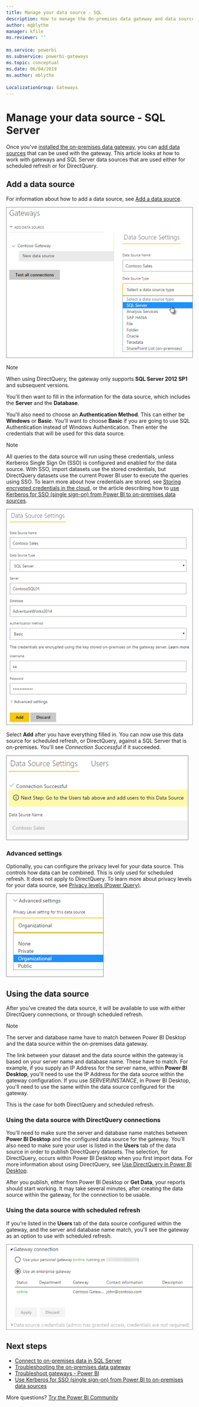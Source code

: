```yaml
---
title: Manage your data source - SQL
description: How to manage the On-premises data gateway and data sources that belong to that gateway.
author: mgblythe
manager: kfile
ms.reviewer: ''

ms.service: powerbi
ms.subservice: powerbi-gateways
ms.topic: conceptual
ms.date: 06/04/2019
ms.author: mblythe

LocalizationGroup: Gateways
---
```

# Manage your data source - SQL Server

Once you've [installed the on-premises data gateway](/data-integration/gateway/service-gateway-install), you can [add data sources](service-gateway-data-sources.md#add-a-data-source) that can be used with the gateway. This article looks at how to work with gateways and SQL Server data sources that are used either for scheduled refresh or for DirectQuery.

## Add a data source

For information about how to add a data source, see [Add a data source](service-gateway-data-sources.md#add-a-data-source).

![Select the SQL Server data source](media/service-gateway-enterprise-manage-sql/datasourcesettings2.png)

> [!NOTE]
> When using DirectQuery, the gateway only supports **SQL Server 2012 SP1** and subsequent versions.

You'll then want to fill in the information for the data source, which includes the **Server** and the **Database**.  

You'll also need to choose an **Authentication Method**. This can either be **Windows** or **Basic**. You'll want to choose **Basic** if you are going to use SQL Authentication instead of Windows Authentication. Then enter the credentials that will be used for this data source.

> [!NOTE]
> All queries to the data source will run using these credentials, unless Kerberos Single Sign On (SSO) is configured and enabled for the data source. With SSO, import datasets use the stored credentials, but DirectQuery datasets use the current Power BI user to execute the queries using SSO. To learn more about how credentials are stored, see [Storing encrypted credentials in the cloud](service-gateway-data-sources.md#storing-encrypted-credentials-in-the-cloud), or the article describing how to [use Kerberos for SSO (single sign-on) from Power BI to on-premises data sources](service-gateway-sso-kerberos.md).

![Filling in the data source settings](media/service-gateway-enterprise-manage-sql/datasourcesettings3.png)

Select **Add** after you have everything filled in. You can now use this data source for scheduled refresh, or DirectQuery, against a SQL Server that is on-premises. You'll see *Connection Successful* if it succeeded.

![Displaying the connection status](media/service-gateway-enterprise-manage-sql/datasourcesettings4.png)

### Advanced settings

Optionally, you can configure the privacy level for your data source. This controls how data can be combined. This is only used for scheduled refresh. It does not apply to DirectQuery. To learn more about privacy levels for your data source, see [Privacy levels (Power Query)](https://support.office.com/article/Privacy-levels-Power-Query-CC3EDE4D-359E-4B28-BC72-9BEE7900B540).

![Setting the privacy level](media/service-gateway-enterprise-manage-sql/datasourcesettings9.png)

## Using the data source

After you've created the data source, it will be available to use with either DirectQuery connections, or through scheduled refresh.

> [!NOTE]
> The server and database name have to match between Power BI Desktop and the data source within the on-premises data gateway.

The link between your dataset and the data source within the gateway is based on your server name and database name. These have to match. For example, if you supply an IP Address for the server name, within **Power BI Desktop**, you'll need to use the IP Address for the data source within the gateway configuration. If you use *SERVER\INSTANCE*, in Power BI Desktop, you'll need to use the same within the data source configured for the gateway.

This is the case for both DirectQuery and scheduled refresh.

### Using the data source with DirectQuery connections

You'll need to make sure the server and database name matches between **Power BI Desktop** and the configured data source for the gateway. You'll also need to make sure your user is listed in the **Users** tab of the data source in order to publish DirectQuery datasets. The selection, for DirectQuery, occurs within Power BI Desktop when you first import data. For more information about using DirectQuery, see [Use DirectQuery in Power BI Desktop](desktop-use-directquery.md).

After you publish, either from Power BI Desktop or **Get Data**, your reports should start working. It may take several minutes, after creating the data source within the gateway, for the connection to be usable.

### Using the data source with scheduled refresh

If you're listed in the **Users** tab of the data source configured within the gateway, and the server and database name match, you'll see the gateway as an option to use with scheduled refresh.

![Displaying the users](media/service-gateway-enterprise-manage-sql/powerbi-gateway-enterprise-schedule-refresh.png)

## Next steps

* [Connect to on-premises data in SQL Server](service-gateway-sql-tutorial.md)
* [Troubleshooting the on-premises data gateway](/data-integration/gateway/service-gateway-tshoot)
* [Troubleshoot gateways - Power BI](service-gateway-onprem-tshoot.md)
* [Use Kerberos for SSO (single sign-on) from Power BI to on-premises data sources](service-gateway-sso-kerberos.md)

More questions? [Try the Power BI Community](http://community.powerbi.com/)

